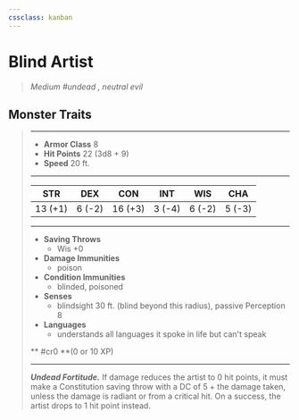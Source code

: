 ```yaml
---
cssclass: kanban
---
```


# Blind Artist
>*Medium #undead , neutral evil*
## Monster Traits
>___
>- **Armor Class** 8
>- **Hit Points** 22 (3d8 + 9)
>- **Speed** 20 ft.
>___
>|STR|DEX|CON|INT|WIS|CHA|
>|:---:|:---:|:---:|:---:|:---:|:---:|
>|13 (+1)|6 (-2)|16 (+3)|3 (-4)|6 (-2)|5 (-3)|
>___
>- **Saving Throws**
>	 - Wis +0
>- **Damage Immunities**
>	 - poison
>- **Condition Immunities**
>	 - blinded, poisoned
>- **Senses**
>	 - blindsight 30 ft. (blind beyond this radius), passive Perception 8
>- **Languages**
>	 - understands all languages it spoke in life but can't speak
>
> ** #cr0 **(0 or 10 XP)
>___
>***Undead Fortitude.*** If damage reduces the artist to 0 hit points, it must make a Constitution saving throw with a DC of 5 + the damage taken, unless the damage is radiant or from a critical hit. On a success, the artist drops to 1 hit point instead.